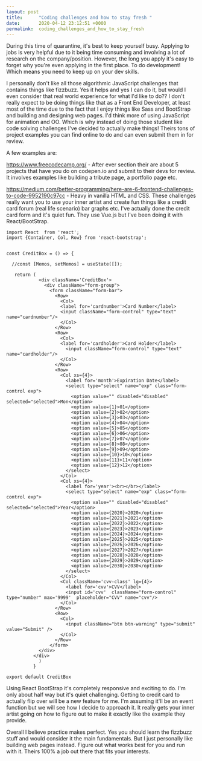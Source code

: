 ```yaml
---
layout: post
title:      "Coding challenges and how to stay fresh "
date:       2020-04-12 23:12:51 +0000
permalink:  coding_challenges_and_how_to_stay_fresh
---
```



During this time of quarantine, it's best to keep yourself busy. Applying to jobs is very helpful due to it being time consuming and involving a lot of research on the company/position. However, the long you apply it's easy to forget why you're even applying in the first place. To do development! Which means you need to keep up on your dev skills. 

I personally don't like all those algorithmic JavaScript challenges that contains things like fizzbuzz. Yes it helps and yes I can do it, but would I even consider that real world experience for what I'd like to do?? I don't really expect to be doing things like that as a Front End Developer, at least most of the time due to the fact that I enjoy things like Sass and BootStrap and building and designing web pages. I'd think more of using JavaScript for animation and OO. Which is why instead of doing those student like code solving challenges I've decided to actually make things! Theirs tons of project examples you can find online to do and can even submit them in for review. 

A few examples are: 

https://www.freecodecamp.org/  - After ever section their are about 5 projects that have you do on codepen.io and submit to their devs for review. It involves examples like building a tribute page, a portfolio page etc.

https://medium.com/better-programming/here-are-6-frontend-challenges-to-code-9952190c97cc - Heavy in vanilla HTML and CSS. These challenges really want you to use your inner artist and create fun things like a credit card forum (real life scenario) bar graphs etc. I've actually done the credit card form and it's quiet fun. They use Vue.js but I've been doing it with React/BootStrap. 


```
import React  from 'react';
import {Container, Col, Row} from 'react-bootstrap';


const CreditBox = () => {

  //const [Memos, setMemos] = useState([]);

   return (
            <div className='CreditBox'>
              <div className="form-group">
                <form className="form-bar">
                  <Row>
                    <Col>
                    <label for='cardnumber'>Card Number</label>
                    <input className="form-control" type="text" name="cardnumber"/>
                    </Col>
                  </Row>
                  <Row>
                    <Col>
                    <label for='cardholder'>Card Holder</label>
                      <input className="form-control" type="text" name="cardholder"/>
                    </Col>
                  </Row>
                  <Row>
                    <Col xs={4}>
                      <label for='month'>Expiration Date</label>
                      <select type="select" name="exp" class="form-control exp">
                        <option value="" disabled="disabled" selected="selected">Mon</option>
                        <option value={1}>01</option>
                        <option value={2}>02</option>
                        <option value={3}>03</option>
                        <option value={4}>04</option>
                        <option value={5}>05</option>
                        <option value={6}>06</option>
                        <option value={7}>07</option>
                        <option value={8}>08</option>
                        <option value={9}>09</option>
                        <option value={10}>10</option>
                        <option value={11}>11</option>
                        <option value={12}>12</option>
                      </select>
                    </Col>
                    <Col xs={4}>
                      <label for='year'><br></br></label>
                      <select type="select" name="exp" class="form-control exp">
                        <option value="" disabled="disabled" selected="selected">Year</option>
                        <option value={2020}>2020</option>
                        <option value={2021}>2021</option>
                        <option value={2022}>2022</option>
                        <option value={2023}>2023</option>
                        <option value={2024}>2024</option>
                        <option value={2025}>2025</option>
                        <option value={2026}>2026</option>
                        <option value={2027}>2027</option>
                        <option value={2028}>2028</option>
                        <option value={2029}>2029</option>
                        <option value={2030}>2030</option>
                      </select>
                    </Col>
                    <Col className='cvv-class' lg={4}>
                      <label for='cvv'>CVV</label>
                      <input id='cvv'  className="form-control" type="number" max='9999'  placeholder="CVV" name="cvv"/>
                    </Col>
                  </Row>
                  <Row>
                    <Col> 
                      <input className="btn btn-warning" type="submit" value="Submit" />
                    </Col>
                  </Row>
                </form>
            </div>
          </div>
            )
          }

export default CreditBox
```

Using React BootStrap it's completely responsive and exciting to do. I'm only about half way but it's quiet challenging. Getting to credit card to actually flip over will be a new feature for me. I'm assuming it'll be an event function but we will see how I decide to approach it. It really gets your inner artist going on how to figure out to make it exactly like the example they provide. 

Overall I believe practice makes perfect. Yes you should learn the fizzbuzz stuff and would consider it the main fundamentals. But I just personally like building web pages instead. Figure out what works best for you and run with it. Theirs 100% a job out there that fits your interests. 



